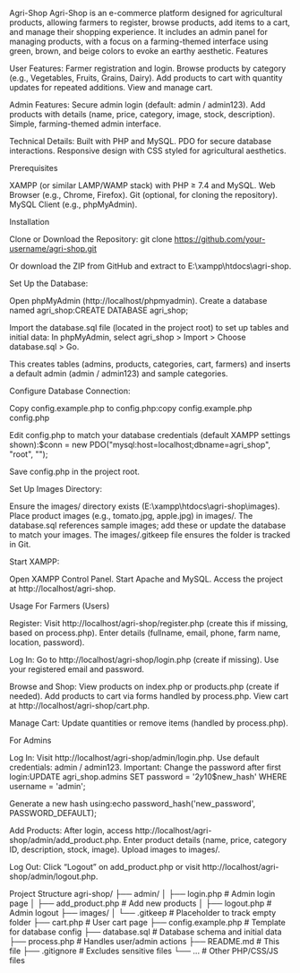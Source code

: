 Agri-Shop
Agri-Shop is an e-commerce platform designed for agricultural products, allowing farmers to register, browse products, add items to a cart, and manage their shopping experience. It includes an admin panel for managing products, with a focus on a farming-themed interface using green, brown, and beige colors to evoke an earthy aesthetic.
Features

User Features:
Farmer registration and login.
Browse products by category (e.g., Vegetables, Fruits, Grains, Dairy).
Add products to cart with quantity updates for repeated additions.
View and manage cart.

Admin Features:
Secure admin login (default: admin / admin123).
Add products with details (name, price, category, image, stock, description).
Simple, farming-themed admin interface.

Technical Details:
Built with PHP and MySQL.
PDO for secure database interactions.
Responsive design with CSS styled for agricultural aesthetics.

Prerequisites

XAMPP (or similar LAMP/WAMP stack) with PHP ≥ 7.4 and MySQL.
Web Browser (e.g., Chrome, Firefox).
Git (optional, for cloning the repository).
MySQL Client (e.g., phpMyAdmin).

Installation

Clone or Download the Repository:
git clone https://github.com/your-username/agri-shop.git

Or download the ZIP from GitHub and extract to E:\xampp\htdocs\agri-shop.

Set Up the Database:

Open phpMyAdmin (http://localhost/phpmyadmin).
Create a database named agri_shop:CREATE DATABASE agri_shop;

Import the database.sql file (located in the project root) to set up tables and initial data:
In phpMyAdmin, select agri_shop > Import > Choose database.sql > Go.

This creates tables (admins, products, categories, cart, farmers) and inserts a default admin (admin / admin123) and sample categories.

Configure Database Connection:

Copy config.example.php to config.php:copy config.example.php config.php

Edit config.php to match your database credentials (default XAMPP settings shown):$conn = new PDO("mysql:host=localhost;dbname=agri_shop", "root", "");

Save config.php in the project root.

Set Up Images Directory:

Ensure the images/ directory exists (E:\xampp\htdocs\agri-shop\images).
Place product images (e.g., tomato.jpg, apple.jpg) in images/. The database.sql references sample images; add these or update the database to match your images.
The images/.gitkeep file ensures the folder is tracked in Git.

Start XAMPP:

Open XAMPP Control Panel.
Start Apache and MySQL.
Access the project at http://localhost/agri-shop.

Usage
For Farmers (Users)

Register:
Visit http://localhost/agri-shop/register.php (create this if missing, based on process.php).
Enter details (fullname, email, phone, farm name, location, password).

Log In:
Go to http://localhost/agri-shop/login.php (create if missing).
Use your registered email and password.

Browse and Shop:
View products on index.php or products.php (create if needed).
Add products to cart via forms handled by process.php.
View cart at http://localhost/agri-shop/cart.php.

Manage Cart:
Update quantities or remove items (handled by process.php).

For Admins

Log In:
Visit http://localhost/agri-shop/admin/login.php.
Use default credentials: admin / admin123.
Important: Change the password after first login:UPDATE agri_shop.admins SET password = '$2y$10$new_hash' WHERE username = 'admin';

Generate a new hash using:echo password_hash('new_password', PASSWORD_DEFAULT);

Add Products:
After login, access http://localhost/agri-shop/admin/add_product.php.
Enter product details (name, price, category ID, description, stock, image).
Upload images to images/.

Log Out:
Click “Logout” on add_product.php or visit http://localhost/agri-shop/admin/logout.php.


Project Structure
agri-shop/
├── admin/
│   ├── login.php          # Admin login page
│   ├── add_product.php    # Add new products
│   ├── logout.php         # Admin logout
├── images/
│   └── .gitkeep           # Placeholder to track empty folder
├── cart.php               # User cart page
├── config.example.php     # Template for database config
├── database.sql           # Database schema and initial data
├── process.php            # Handles user/admin actions
├── README.md              # This file
├── .gitignore             # Excludes sensitive files
└── ...                    # Other PHP/CSS/JS files



